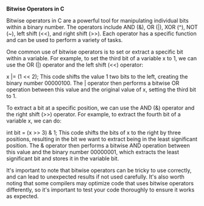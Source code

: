 **Bitwise Operators in C**

Bitwise operators in C are a powerful tool for manipulating individual bits within a binary number. The operators include AND (&), OR (|), XOR (^), NOT (~), left shift (<<), and right shift (>>). Each operator has a specific function and can be used to perform a variety of tasks.

One common use of bitwise operators is to set or extract a specific bit within a variable. For example, to set the third bit of a variable x to 1, we can use the OR (|) operator and the left shift (<<) operator:

x |= (1 << 2);
This code shifts the value 1 two bits to the left, creating the binary number 00000100. The | operator then performs a bitwise OR operation between this value and the original value of x, setting the third bit to 1.

To extract a bit at a specific position, we can use the AND (&) operator and the right shift (>>) operator. For example, to extract the fourth bit of a variable x, we can do:

int bit = (x >> 3) & 1;
This code shifts the bits of x to the right by three positions, resulting in the bit we want to extract being in the least significant position. The & operator then performs a bitwise AND operation between this value and the binary number 00000001, which extracts the least significant bit and stores it in the variable bit.

It's important to note that bitwise operators can be tricky to use correctly, and can lead to unexpected results if not used carefully. It's also worth noting that some compilers may optimize code that uses bitwise operators differently, so it's important to test your code thoroughly to ensure it works as expected.


